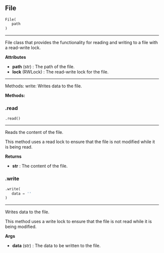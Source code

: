 #


## File
```python 
File(
   path
)
```


---
File class that provides the functionality for reading and writing to a file with a read-write lock.


**Attributes**

* **path** (str) : The path of the file.
* **lock** (RWLock) : The read-write lock for the file.

---
Methods:
    write: Writes data to the file.


**Methods:**


### .read
```python
.read()
```

---
Reads the content of the file.

This method uses a read lock to ensure that the file is not modified while it is being read.


**Returns**

* **str**  : The content of the file.


### .write
```python
.write(
   data = ''
)
```

---
Writes data to the file.

This method uses a write lock to ensure that the file is not read while it is being modified.


**Args**

* **data** (str) : The data to be written to the file.

